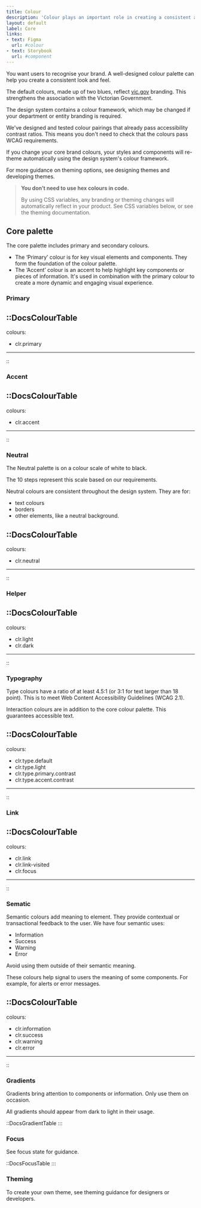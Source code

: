 ```yaml
---
title: Colour
description: 'Colour plays an important role in creating a consistent and strong visual digital products and services.'
layout: default
label: Core
links:
- text: Figma
  url: #colour
- text: Storybook
  url: #component
---
```


You want users to recognise your brand. A well-designed colour palette can help you create a consistent look and feel.

The default colours, made up of two blues, reflect [vic.gov](https:www.vic.gov.au) branding. This strengthens the association with the Victorian Government.

The design system contains a colour framework, which may be changed if your department or entity branding is required.

We've designed and tested colour pairings that already pass accessibility contrast ratios. This means you don't need to check that the colours pass WCAG requirements.

If you change your core brand colours, your styles and components will re-theme automatically using the design system's colour framework. 

For more guidance on theming options, see designing themes and developing themes.

>**You don’t need to use hex colours in code.** 
>
>By using CSS variables, any branding or theming changes will automatically reflect in your product. See CSS variables below, or see the theming documentation.

## Core palette

The core palette includes primary and secondary colours.

- The ‘Primary’ colour is for key visual elements and components. They form the foundation of the colour palette.
- The ‘Accent’ colour is an accent to help highlight key components or pieces of information. It's used in combination with the primary colour to create a more dynamic and engaging visual experience.

### Primary 

::DocsColourTable
---
colours: 
  - clr.primary
---
::

### Accent

::DocsColourTable
---
colours: 
  - clr.accent
---
::

### Neutral

The Neutral palette is on a colour scale of white to black.

The 10 steps represent this scale based on our requirements.

Neutral colours are consistent throughout the design system. They are for:
- text colours
- borders
- other elements, like a neutral background.

::DocsColourTable
---
colours: 
  - clr.neutral
---
::

### Helper

::DocsColourTable
---
colours:
  - clr.light
  - clr.dark
---
::

### Typography

Type colours have a ratio of at least 4.5:1 (or 3:1 for text larger than 18 point). This is to meet Web Content Accessibility Guidelines (WCAG 2.1).

Interaction colours are in addition to the core colour palette. This guarantees accessible text.

::DocsColourTable
---
colours:
  - clr.type.default
  - clr.type.light
  - clr.type.primary.contrast
  - clr.type.accent.contrast
---
::

### Link

::DocsColourTable
---
colours:
  - clr.link
  - clr.link-visited
  - clr.focus
---
::

### Sematic

Semantic colours add meaning to element. They provide contextual or transactional feedback to the user. We have four semantic uses:

- Information
- Success
- Warning
- Error

Avoid using them outside of their semantic meaning.

These colours help signal to users the meaning of some components. For example, for alerts or error messages. 

::DocsColourTable
---
colours:
  - clr.information
  - clr.success
  - clr.warning
  - clr.error
---
::

### Gradients

Gradients bring attention to components or information. Only use them on occasion.

All gradients should appear from dark to light in their usage.

::DocsGradientTable
:::

### Focus

See focus state for guidance. 

::DocsFocusTable
:::

### Theming

To create your own theme, see theming guidance for designers or developers.
